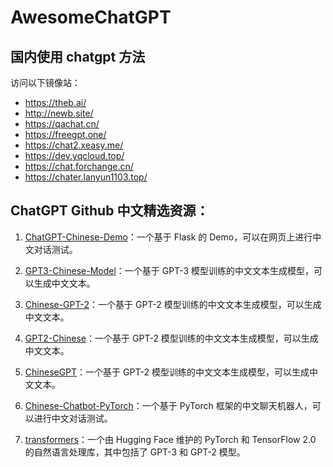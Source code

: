 # AwesomeChatGPT

## 国内使用 chatgpt 方法
访问以下镜像站：

- https://theb.ai/
- http://newb.site/
- https://qachat.cn/
- https://freegpt.one/
- https://chat2.xeasy.me/
- https://dev.yqcloud.top/
- https://chat.forchange.cn/
- https://chater.lanyun1103.top/

## ChatGPT Github 中文精选资源：

1. [ChatGPT-Chinese-Demo](https://github.com/DevilExileSu/ChatGPT-Chinese-Demo)：一个基于 Flask 的 Demo，可以在网页上进行中文对话测试。

2. [GPT3-Chinese-Model](https://github.com/Morizeyao/GPT3-Chinese-Model)：一个基于 GPT-3 模型训练的中文文本生成模型，可以生成中文文本。

3. [Chinese-GPT-2](https://github.com/Morizeyao/Chinese-GPT-2)：一个基于 GPT-2 模型训练的中文文本生成模型，可以生成中文文本。

4. [GPT2-Chinese](https://github.com/lipiji/GPT2-Chinese)：一个基于 GPT-2 模型训练的中文文本生成模型，可以生成中文文本。

5. [ChineseGPT](https://github.com/bojone/ChineseGPT)：一个基于 GPT-2 模型训练的中文文本生成模型，可以生成中文文本。

6. [Chinese-Chatbot-PyTorch](https://github.com/zake7749/Chinese-Chatbot-PyTorch)：一个基于 PyTorch 框架的中文聊天机器人，可以进行中文对话测试。

7. [transformers](https://github.com/huggingface/transformers)：一个由 Hugging Face 维护的 PyTorch 和 TensorFlow 2.0 的自然语言处理库，其中包括了 GPT-3 和 GPT-2 模型。
